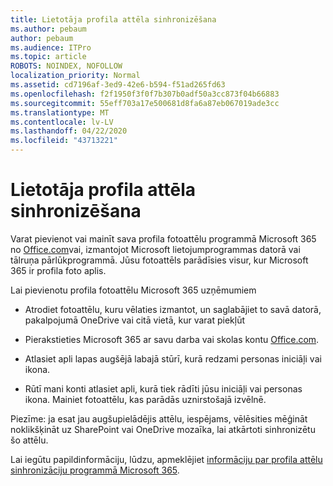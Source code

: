 ```yaml
---
title: Lietotāja profila attēla sinhronizēšana
ms.author: pebaum
author: pebaum
ms.audience: ITPro
ms.topic: article
ROBOTS: NOINDEX, NOFOLLOW
localization_priority: Normal
ms.assetid: cd7196af-3ed9-42e6-b594-f51ad265fd63
ms.openlocfilehash: f2f1950f3f0f7b307b0adf50a3cc873f04b66883
ms.sourcegitcommit: 55eff703a17e500681d8fa6a87eb067019ade3cc
ms.translationtype: MT
ms.contentlocale: lv-LV
ms.lasthandoff: 04/22/2020
ms.locfileid: "43713221"
---
```

# <a name="sync-a-users-profile-picture"></a>Lietotāja profila attēla sinhronizēšana

Varat pievienot vai mainīt sava profila fotoattēlu programmā Microsoft 365 no [Office.com](https://www.office.com)vai, izmantojot Microsoft lietojumprogrammas datorā vai tālruņa pārlūkprogrammā. Jūsu fotoattēls parādīsies visur, kur Microsoft 365 ir profila foto aplis.

Lai pievienotu profila fotoattēlu Microsoft 365 uzņēmumiem

- Atrodiet fotoattēlu, kuru vēlaties izmantot, un saglabājiet to savā datorā, pakalpojumā OneDrive vai citā vietā, kur varat piekļūt

- Pierakstieties Microsoft 365 ar savu darba vai skolas kontu [Office.com](https://www.office.com).

- Atlasiet apli lapas augšējā labajā stūrī, kurā redzami personas iniciāļi vai ikona.

- Rūtī mani konti atlasiet apli, kurā tiek rādīti jūsu iniciāļi vai personas ikona. Mainiet fotoattēlu, kas parādās uznirstošajā izvēlnē.

Piezīme: ja esat jau augšupielādējis attēlu, iespējams, vēlēsities mēģināt noklikšķināt uz SharePoint vai OneDrive mozaīka, lai atkārtoti sinhronizētu šo attēlu.

Lai iegūtu papildinformāciju, lūdzu, apmeklējiet [informāciju par profila attēlu sinhronizāciju programmā Microsoft 365](https://support.office.com/article/information-about-profile-picture-synchronization-in-office-365-20594d76-d054-4af4-a660-401133e3d48a).
